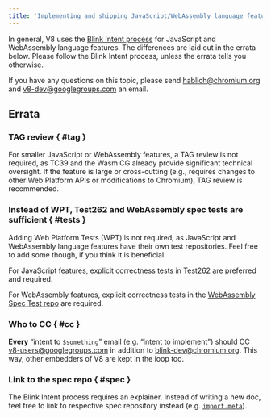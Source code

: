 ```yaml
---
title: 'Implementing and shipping JavaScript/WebAssembly language features'
---
```


In general, V8 uses the [Blink Intent process](https://www.chromium.org/blink/launching-features) for JavaScript and WebAssembly language features. The differences are laid out in the errata below. Please follow the Blink Intent process, unless the errata tells you otherwise.

If you have any questions on this topic, please send hablich@chromium.org and v8-dev@googlegroups.com an email.

## Errata

### TAG review { #tag }

For smaller JavaScript or WebAssembly features, a TAG review is not required, as TC39 and the Wasm CG already provide significant technical oversight. If the feature is large or cross-cutting (e.g., requires changes to other Web Platform APIs or modifications to Chromium), TAG review is recommended.

### Instead of WPT, Test262 and WebAssembly spec tests are sufficient { #tests }

Adding Web Platform Tests (WPT) is not required, as JavaScript and WebAssembly language features have their own test repositories. Feel free to add some though, if you think it is beneficial.

For JavaScript features, explicit correctness tests in [Test262](https://github.com/tc39/test262) are preferred and required.

For WebAssembly features, explicit correctness tests in the [WebAssembly Spec Test repo](https://github.com/WebAssembly/spec/tree/master/test) are required.

### Who to CC { #cc }

**Every** “intent to `$something`” email (e.g. “intent to implement”) should CC <v8-users@googlegroups.com> in addition to <blink-dev@chromium.org>. This way, other embedders of V8 are kept in the loop too.

### Link to the spec repo { #spec }

The Blink Intent process requires an explainer. Instead of writing a new doc, feel free to link to respective spec repository instead (e.g. [`import.meta`](https://github.com/tc39/proposal-import-meta)).

